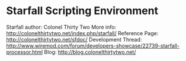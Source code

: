Starfall Scripting Environment
==============================

Starfall author: Colonel Thirty Two
More info: http://colonelthirtytwo.net/index.php/starfall/
Reference Page: http://colonelthirtytwo.net/sfdoc/
Development Thread: http://www.wiremod.com/forum/developers-showcase/22739-starfall-processor.html
Blog: http://blog.colonelthirtytwo.net/
